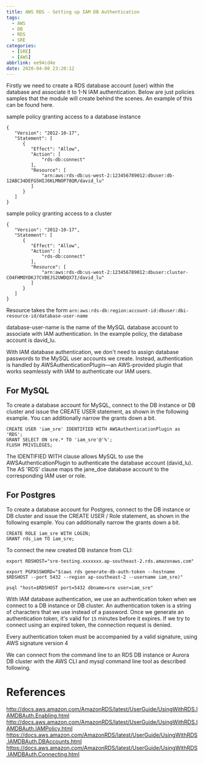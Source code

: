 ```yaml
---
title: AWS RDS - Setting up IAM DB Authentication
tags:
  - AWS
  - DB
  - RDS
  - SRE
categories: 
  - [SRE]
  - [AWS]
abbrlink: ee94cd4e
date: 2020-04-08 23:20:12
---
```


Firstly we need to create a RDS database account (user) within the database and associate it to 1-N IAM authentication. Below are just policies samples that the module will create behind the scenes. An example of this can be found here.

sample policy granting access to a database instance
```
{
   "Version": "2012-10-17",
   "Statement": [
      {
         "Effect": "Allow",
         "Action": [
             "rds-db:connect"
         ],
         "Resource": [
             "arn:aws:rds-db:us-west-2:123456789012:dbuser:db-12ABC34DEFG5HIJ6KLMNOP78QR/david_lu"
         ]
      }
   ]
}
```

sample policy granting access to a cluster
```
{
   "Version": "2012-10-17",
   "Statement": [
      {
         "Effect": "Allow",
         "Action": [
             "rds-db:connect"
         ],
         "Resource": [
             "arn:aws:rds-db:us-west-2:123456789012:dbuser:cluster-CO4FHMOYDKJ7CVBEJS2UWDQX7I/david_lu"
         ]
      }
   ]
}
```

Resource takes the form `arn:aws:rds-db:region:account-id:dbuser:dbi-resource-id/database-user-name`

database-user-name is the name of the MySQL database account to associate with IAM authentication. In the example policy, the database account is david_lu.

With IAM database authentication, we don't need to assign database passwords to the MySQL user accounts we create. Instead, authentication is handled by AWSAuthenticationPlugin—an AWS-provided plugin that works seamlessly with IAM to authenticate our IAM users.

## For MySQL

To create a database account for MySQL, connect to the DB instance or DB cluster and issue the CREATE USER statement, as shown in the following example. You can additionally narrow the grants down a bit.

```
CREATE USER 'iam_sre' IDENTIFIED WITH AWSAuthenticationPlugin as 'RDS';
GRANT SELECT ON sre.* TO 'iam_sre'@'%';
FLUSH PRIVILEGES;
```

The IDENTIFIED WITH clause allows MySQL to use the AWSAuthenticationPlugin to authenticate the database account (david_lu). The AS 'RDS' clause maps the jane_doe database account to the corresponding IAM user or role.

## For Postgres

To create a database account for Postgres, connect to the DB instance or DB cluster and issue the CREATE USER / Role statement, as shown in the following example. You can additionally narrow the grants down a bit.

```
CREATE ROLE iam_sre WITH LOGIN;
GRANT rds_iam TO iam_sre;
```

To connect the new created DB instance from CLI:

```
export RDSHOST="sre-testing.xxxxxxx.ap-southeast-2.rds.amazonaws.com"
 
export PGPASSWORD="$(aws rds generate-db-auth-token --hostname $RDSHOST --port 5432 --region ap-southeast-2 --username iam_sre)"
 
psql "host=$RDSHOST port=5432 dbname=sre user=iam_sre"
```

With IAM database authentication, we use an authentication token when we connect to a DB instance or DB cluster. An authentication token is a string of characters that we use instead of a password. Once we generate an authentication token, it's valid for `15` minutes before it expires. If we try to connect using an expired token, the connection request is denied.

Every authentication token must be accompanied by a valid signature, using AWS signature version 4

We can connect from the command line to an RDS DB instance or Aurora DB cluster with the AWS CLI and mysql command line tool as described following.

# References

http://docs.aws.amazon.com/AmazonRDS/latest/UserGuide/UsingWithRDS.IAMDBAuth.Enabling.html
http://docs.aws.amazon.com/AmazonRDS/latest/UserGuide/UsingWithRDS.IAMDBAuth.IAMPolicy.html
https://docs.aws.amazon.com/AmazonRDS/latest/UserGuide/UsingWithRDS.IAMDBAuth.DBAccounts.html
https://docs.aws.amazon.com/AmazonRDS/latest/UserGuide/UsingWithRDS.IAMDBAuth.Connecting.html
